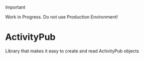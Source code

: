 > [!IMPORTANT]
> Work in Progress. Do not use Production Environment!
# ActivityPub
Library that makes it easy to create and read ActivityPub objects
